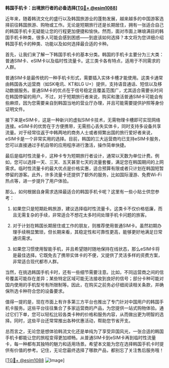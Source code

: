 **韩国手机卡：出境旅行者的必备选择[[TG💪+ @esim1088](https://t.me/s/esim1088)]**

近年来，随着韩流文化的盛行以及韩国旅游业的蓬勃发展，越来越多的中国游客选择前往韩国旅游、购物或工作。无论是短期旅行还是长期居住，拥有一张适合自己的韩国手机卡无疑能让您的行程更加便捷和愉快。然而，面对市面上琳琅满目的韩国手机卡种类，很多人可能会感到困惑——到底该如何选择？本文将为您详细介绍韩国手机卡的种类、功能以及如何选择最合适的卡种。

首先，让我们来了解一下韩国手机卡的基本分类。韩国的手机卡主要分为三大类：普通SIM卡、eSIM卡以及临时性流量卡。这三类卡各有特点，适用于不同需求的人群。

普通SIM卡是最传统的一种手机卡形式，需要插入实体卡槽才能使用。这类卡通常由韩国各大运营商（如SK电讯、KT和LG U+）提供，支持语音通话、短信以及移动数据服务。普通SIM卡的优点在于信号稳定且覆盖范围广，尤其适合需要长时间在韩国停留的用户。不过，对于短期旅行者来说，购买和激活普通SIM卡可能会有些麻烦，因为您需要亲自到韩国当地的营业厅办理，并且可能需要提供护照等身份证明文件。

接下来是eSIM卡，这是一种新兴的虚拟SIM卡技术，无需物理卡槽即可实现网络连接。eSIM卡的优势在于方便携带，无需担心丢失实体卡，同时支持多设备共享流量。对于经常往返于中韩两地的商务人士或者频繁出国的旅行爱好者来说，eSIM卡是一个非常实用的选择。目前，韩国的三大运营商均已支持eSIM卡服务，您可以直接通过手机自带的应用程序进行激活，操作简单快捷。

最后是临时性流量卡，这种卡专为短期旅行者设计，通常以天数为单位计费。例如，您可以选择一天、三天、五天甚至七天的流量套餐，满足您在韩国期间的上网需求。临时性流量卡的最大优点是价格实惠，适合预算有限或者只计划在韩国短暂停留的游客。此外，许多流量卡还提供了额外的服务，比如国际漫游、免费Wi-Fi热点等，进一步提升了用户体验。

那么，如何根据自身需求选择最适合的韩国手机卡呢？这里有一些小贴士供您参考：

1. 如果您只是短期赴韩旅游，建议选择临时性流量卡。这类卡不仅价格低廉，而且无需复杂的手续，非常适合不想花太多时间处理手机卡问题的旅客。
   
2. 对于计划在韩国长期居住或工作的朋友，则推荐使用普通SIM卡。虽然初期办理手续稍显繁琐，但长期来看，其稳定性和可靠性更高，能够更好地满足日常通讯需求。

3. 如果您习惯使用智能手机，并且希望随时随地保持在线状态，那么eSIM卡将是最佳选择。它既免去了携带实体卡的不便，又提供了灵活多样的资费方案，非常适合现代都市人群。

当然，在挑选韩国手机卡时，还有一些细节需要注意。比如，不同运营商之间的信号覆盖可能存在差异；某些特定区域可能无法接收到良好的信号；部分卡种可能对国内使用的手机型号有所限制等。因此，在购买之前务必仔细阅读相关条款，并确保所选卡种符合您的设备要求。

值得一提的是，现在市面上有许多第三方平台也推出了专门针对中国用户的韩国手机卡服务。这些平台往往集合了多家运营商的产品，为您提供一站式购物体验。通过它们下单，您可以轻松比较各类卡种的价格和服务内容，从而做出更为明智的选择。同时，这些平台还常常推出各种优惠活动，帮助您节省开支。

总而言之，无论您是想体验韩流文化还是单纯为了享受异国风光，一张合适的韩国手机卡都能让您的旅程变得更加顺畅。从普通SIM卡到eSIM卡再到临时性流量卡，每一种都有其独特的魅力和适用场景。希望本文能为您在选择韩国手机卡时提供有价值的参考。记住，无论您最终选择了哪款产品，都别忘了关注售后服务哦！

[[TG💪+ @esim1088](https://t.me/s/esim1088) ![Image](https://i.postimg.cc/4NQfJmqS/Snipaste-2025-05-13-00-14-12.png)]